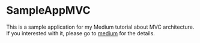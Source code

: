 # SampleAppMVC

This is a sample application for my Medium tutorial about MVC architecture. If you interested with it, please go to [medium](https://chiukayu.medium.com/ios-architecture-part-1-mvc-d956b4d0b8fd) for the details.
